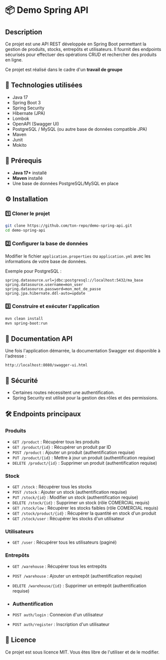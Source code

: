 # 📦 Demo Spring API

## Description
Ce projet est une API REST développée en Spring Boot permettant la gestion de produits, stocks, entrepôts et utilisateurs. Il fournit des endpoints sécurisés pour effectuer des opérations CRUD et rechercher des produits en ligne.

Ce projet est réalisé dans le cadre d'un **travail de groupe** 

## 🚀 Technologies utilisées
- Java 17
- Spring Boot 3
- Spring Security
- Hibernate (JPA)
- Lombok
- OpenAPI (Swagger UI)
- PostgreSQL / MySQL (ou autre base de données compatible JPA)
- Maven
- Junit
- Mokito

## 📌 Prérequis
- **Java 17+** installé
- **Maven** installé
- Une base de données PostgreSQL/MySQL en place

## ⚙️ Installation
### 1️⃣ Cloner le projet
```sh
git clone https://github.com/ton-repo/demo-spring-api.git
cd demo-spring-api
```
### 2️⃣ Configurer la base de données
Modifier le fichier `application.properties` ou `application.yml` avec les informations de votre base de données.

Exemple pour PostgreSQL :
```properties
spring.datasource.url=jdbc:postgresql://localhost:5432/ma_base
spring.datasource.username=mon_user
spring.datasource.password=mon_mot_de_passe
spring.jpa.hibernate.ddl-auto=update
```

### 3️⃣ Construire et exécuter l'application
```sh
mvn clean install
mvn spring-boot:run
```

## 📡 Documentation API
Une fois l'application démarrée, la documentation Swagger est disponible à l'adresse :
```
http://localhost:8080/swagger-ui.html
```

## 🔑 Sécurité
- Certaines routes nécessitent une authentification.
- Spring Security est utilisé pour la gestion des rôles et des permissions.

## 🛠 Endpoints principaux
### Produits
- `GET /product` : Récupérer tous les produits
- `GET /product/{id}` : Récupérer un produit par ID
- `POST /product` : Ajouter un produit (authentification requise)
- `PUT /product/{id}` : Mettre à jour un produit (authentification requise)
- `DELETE /product/{id}` : Supprimer un produit (authentification requise)

### Stock
- `GET /stock` : Récupérer tous les stocks
- `POST /stock` : Ajouter un stock (authentification requise)
- `PUT /stock/{id}` : Modifier un stock (authentification requise)
- `DELETE /stock/{id}` : Supprimer un stock (rôle COMERCIAL requis)
- `GET /stock/low` : Récupérer les stocks faibles (rôle COMERCIAL requis)
- `GET /stock/product/{id}` : Récupérer la quantité en stock d'un produit
- `GET /stock/user` : Récupérer les stocks d'un utilisateur

### Utilisateurs
- `GET /user` : Récupérer tous les utilisateurs (paginé)

### Entrepôts
- `GET /warehouse` : Récupérer tous les entrepôts
- `POST /warehouse` : Ajouter un entrepôt (authentification requise)
- `DELETE /warehouse/{id}` : Supprimer un entrepôt (authentification requise)

- ### Authentification
- `POST auth/login` : Connexion d'un utilisateur
- `POST auth/register` : Inscription d'un utilisateur


## 📄 Licence
Ce projet est sous licence MIT. Vous êtes libre de l'utiliser et de le modifier.
